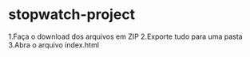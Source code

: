# stopwatch-project

1.Faça o download dos arquivos em ZIP
2.Exporte tudo para uma pasta
3.Abra o arquivo index.html
